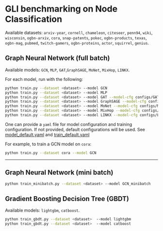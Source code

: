 # GLI benchmarking on Node Classification

Available datasets: `arxiv-year`, `cornell`, `chameleon`, `citeseer`, `penn94`, `wiki`, `wisconsin`, `ogbn-arxiv`, `cora`, `snap-patents`, `pokec`, `ogbn-products`, `texas`, `ogbn-mag`, `pubmed`, `twitch-gamers`, `ogbn-proteins`, `actor`, `squirrel`, `genius`.

## Graph Neural Network (full batch)

Available models: `GCN`, `MLP`, `GAT`,`GraphSAGE`, `MoNet`, `MixHop`, `LINKX`.

For each model, run with the following: 

```bash
python train.py --dataset <dataset> --model GCN
python train.py --dataset <dataset> --model MLP
python train.py --dataset <dataset> --model GAT --model-cfg configs/GAT.yaml
python train.py --dataset <dataset> --model GraphSAGE --model-cfg configs/GraphSAGE.yaml
python train.py --dataset <dataset> --model MoNet --model-cfg configs/MoNet.yaml
python train.py --dataset <dataset> --model MixHop --model-cfg configs/MixHop.yaml
python train.py --dataset <dataset> --model LINKX --model-cfg configs/LINKX.yaml --train-cfg configs/LINKX_train.yaml
```

One can provide a `yaml` file for model configuration and training configuration. If not provided, default configurations will be used. See [model_default.yaml](https://github.com/Graph-Learning-Benchmarks/gli/blob/main/benchmarks/NodeClassification/configs/model_default.yaml) and [train_default.yaml](https://github.com/Graph-Learning-Benchmarks/gli/blob/main/benchmarks/NodeClassification/configs/train_default.yaml)

For example, to train a GCN model on `cora`:

```bash
python train.py --dataset cora --model GCN
```

---

## Graph Neural Network (mini batch)

```bash
python train_minibatch.py --dataset <dataset> --model GCN_minibatch
```

## Gradient Boosting Decision Tree (GBDT)

Available models: `lightgbm`, `catboost`.

```bash
python train_gbdt.py --dataset <dataset>  --model lightgbm
python train_gbdt.py --dataset <dataset>  --model catboost
```
